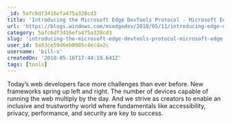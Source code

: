 ```yaml
---
_id: 5afc6df3416efa475a328cd3
title: 'Introducing the Microsoft Edge DevTools Protocol - Microsoft Edge Dev BlogMicrosoft Edge Dev Blog'
url: 'https://blogs.windows.com/msedgedev/2018/05/11/introducing-edge-devtools-protocol/#oaWZvFgZc1rOGvF5.97'
category: 5afc6df3416efa475a328cd3
slug: 'introducing-the-microsoft-edge-devtools-protocol-microsoft-edge-dev-blogmicrosoft-edge-dev-blog'
user_id: 5a83ce59d6eb0005c4ecda2c
username: 'bill-s'
createdOn: '2018-05-16T17:44:19.641Z'
tags: [tools]
---
```


Today’s web developers face more challenges than ever before. New frameworks spring up left and right. The number of devices capable of running the web multiply by the day. And we strive as creators to enable an inclusive and trustworthy world where fundamentals like accessibility, privacy, performance, and security are key to success.
